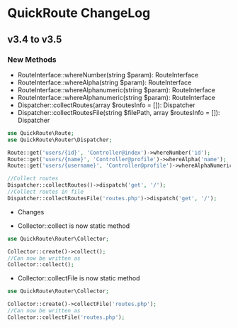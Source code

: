 # QuickRoute ChangeLog

## v3.4 to v3.5
### New Methods
- RouteInterface::whereNumber(string $param): RouteInterface
- RouteInterface::whereAlpha(string $param): RouteInterface
- RouteInterface::whereAlphanumeric(string $param): RouteInterface
- RouteInterface::whereAlphanumeric(string $param): RouteInterface
- Dispatcher::collectRoutes(array $routesInfo = []): Dispatcher
- Dispatcher::collectRoutesFile(string $filePath, array $routesInfo = []): Dispatcher

```php
use QuickRoute\Route;
use QuickRoute\Router\Dispatcher;

Route::get('users/{id}', 'Controller@index')->whereNumber('id');
Route::get('users/{name}', 'Controller@profile')->whereAlpha('name');
Route::get('users/{username}', 'Controller@profile')->whereAlphaNumeric('username');

//Collect routes
Dispatcher::collectRoutes()->dispatch('get', '/');
//Collect routes in file
Dispatcher::collectRoutesFile('routes.php')->dispatch('get', '/');
```
* Changes
- Collector::collect is now static method
```php
use QuickRoute\Router\Collector;

Collector::create()->collect();
//Can now be written as
Collector::collect();
```
- Collector::collectFile is now static method
```php
use QuickRoute\Router\Collector;

Collector::create()->collectFile('routes.php');
//Can now be written as
Collector::collectFile('routes.php');
```